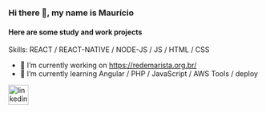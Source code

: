 ### Hi there 👋, my name is Maurício
####  Here are some study and work projects

Skills: REACT / REACT-NATIVE / NODE-JS / JS / HTML / CSS

- 🔭 I’m currently working on https://redemarista.org.br/ 
- 🌱 I’m currently learning Angular / PHP / JavaScript / AWS Tools / deploy 

[<img src='https://cdn.jsdelivr.net/npm/simple-icons@3.0.1/icons/linkedin.svg' alt='linkedin' height='40'>](https://www.linkedin.com/in/maurício-alexandre-barroso-7579a19a/)  
